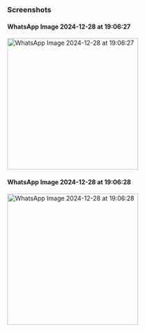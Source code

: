 ### Screenshots

#### WhatsApp Image 2024-12-28 at 19:06:27
<img src="https://github.com/user-attachments/assets/f969151c-4746-4ffc-b4df-37e8ab13525a" alt="WhatsApp Image 2024-12-28 at 19:06:27" width="300"/>

#### WhatsApp Image 2024-12-28 at 19:06:28
<img src="https://github.com/user-attachments/assets/ea652620-889f-4ec9-b290-6be24de2452a" alt="WhatsApp Image 2024-12-28 at 19:06:28" width="300"/>
